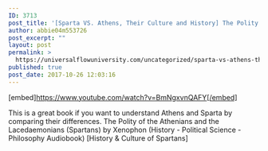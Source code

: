 ```yaml
---
ID: 3713
post_title: '[Sparta VS. Athens, Their Culture and History] The Polity of the Athenians and the Lacedaemonians'
author: abbie04m553726
post_excerpt: ""
layout: post
permalink: >
  https://universalflowuniversity.com/uncategorized/sparta-vs-athens-their-culture-and-history-the-polity-of-the-athenians-and-the-lacedaemonians/
published: true
post_date: 2017-10-26 12:03:16
---
```

[embed]https://www.youtube.com/watch?v=BmNgxvnQAFY[/embed]<br>
<p>This is a great book if you want to understand Athens and Sparta by comparing their differences. 
The Polity of the Athenians and the Lacedaemonians (Spartans) by Xenophon (History - Political Science - Philosophy Audiobook)
[History & Culture of Spartans]</p>